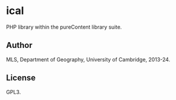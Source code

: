 # ical

PHP library within the pureContent library suite.


## Author

MLS, Department of Geography, University of Cambridge, 2013-24.


## License

GPL3.